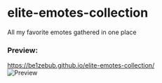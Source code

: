 # elite-emotes-collection
All my favorite emotes gathered in one place

### Preview:
https://be1zebub.github.io/elite-emotes-collection/  
![Preview](https://i.imgur.com/R6AH6Eu.png)
